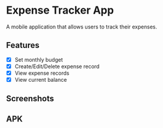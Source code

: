 # Expense Tracker App

A mobile application that allows users to track their expenses.

## Features
- [x] Set monthly budget
- [x] Create/Edit/Delete expense record
- [x] View expense records
- [x] View current balance

## Screenshots


## APK
